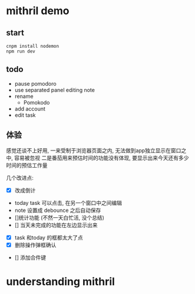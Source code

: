 # mithril demo

## start

```shell
cnpm install nodemon
npm run dev
```

## todo
- pause pomodoro
- use separated panel editing note
- rename
    - Pomokodo
- add account
- edit task

## 体验
感觉还谈不上好用, 一来受制于浏览器页面之内, 无法做到app独立显示在窗口之中, 容易被忽视
二是番茄用来预估时间的功能没有体现, 要显示出来今天还有多少时间的预估工作量

几个改进点:
- [x] 改成倒计
- today task 可以点击, 在另一个窗口中之间编辑
- note 设置成 debounce 之后自动保存
- []统计功能 (不然一天白忙活, 没个总结)
- [] 当天未完成的功能在左边显示出来
- [x] task 和today 的框都太大了点
- [x] 删除操作弹框确认
- [] 添加合件键

# understanding mithril